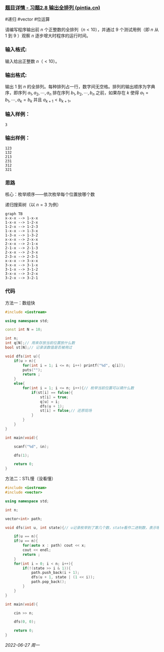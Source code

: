 ### [题目详情 - 习题2.8 输出全排列 (pintia.cn)](https://pintia.cn/problem-sets/434/problems/5811)

#递归 #vector #位运算

请编写程序输出前 $n$ 个正整数的全排列$（n<10）$，并通过 $9$ 个测试用例（即 $n$ 从 $1$ 到 $9$ ）观察 $n$ 逐步增大时程序的运行时间。

### 输入格式:

输入给出正整数 $n（<10）$。

### 输出格式:

输出 $1$ 到 $n$ 的全排列。每种排列占一行，数字间无空格。排列的输出顺序为字典序，即序列 $a_1,a_2,⋯,a_n$ 排在序列 $b_1,b_2,⋯,b_n$ 之前，如果存在 $k$ 使得 $a_1=b_1,⋯,a_k=b_k$ 并且 $a_{k+1}<b_{k+1}$。

### 输入样例：

```in
3
```

### 输出样例：

```out
123
132
213
231
312
321
```

### 思路

核心：枚举顺序——依次枚举每个位置放哪个数

递归搜索树（以 $n = 3$ 为例）

```mermaid
graph TB
x-x-x --> 1-x-x
1-x-x --> 1-2-x
1-2-x --> 1-2-3
1-x-x --> 1-3-x
1-3-x --> 1-3-2
x-x-x --> 2-x-x
2-x-x --> 2-1-x
2-1-x --> 2-1-3
2-x-x --> 2-3-x
2-3-x --> 2-3-1
x-x-x --> 3-x-x
3-x-x --> 3-1-x
3-1-x --> 3-1-2
3-x-x --> 3-2-x
3-2-x --> 3-2-1
```



### 代码

方法一：数组快

```cpp
#include <iostream>

using namespace std;

const int N = 10;

int n;
int q[N];// 用来存放当前位置放什么数
bool st[N];// 记录该数值是否被用过

void dfs(int u){
    if(u > n){
        for(int i = 1; i <= n; i++) printf("%d", q[i]);
        puts("");
        return ;
    }
    else{
        for(int i = 1; i <= n; i++){// 枚举当前位置可以填什么数
            if(st[i] == false){
                st[i] = true;
                q[u] = i;
                dfs(u + 1);
                st[i] = false;// 还原现场
            }
        }
    }
}

int main(void){

    scanf("%d", &n);

    dfs(1);

    return 0;
}
```

方法二：STL慢（没看懂）

```cpp
#include <iostream>
#include <vector>

using namespace std;

int n;

vector<int> path;

void dfs(int u, int state){// u记录枚举到了第几个数，state看作二进制数，表示哪些数已经被使用过了

    if(u == n){
    if(u == n){
        for(auto x : path) cout << x;
        cout << endl;
        return ;
    }
    for(int i = 0; i < n; i++){
        if(!(state >> i & 1)){
            path.push_back(i + 1);
            dfs(u + 1, state | (1 << i));
            path.pop_back();
        }
    }
}

int main(void){

    cin >> n;

    dfs(0, 0);

    return 0;
}
```


*2022-06-27 周一*